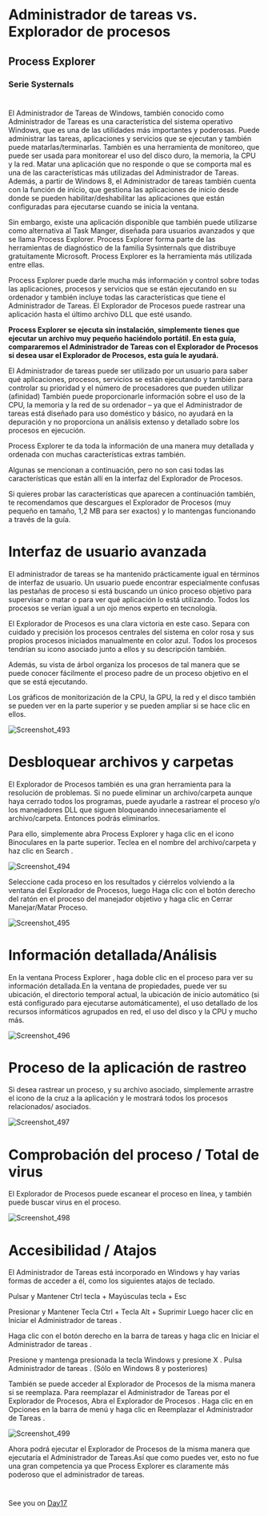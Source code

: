 
# Administrador de tareas vs. Explorador de procesos

##  Process Explorer

### Serie Systernals
#





El Administrador de Tareas de Windows, también conocido como Administrador de Tareas es una característica del sistema operativo Windows, que es una de las utilidades más importantes y poderosas. Puede administrar las tareas, aplicaciones y servicios que se ejecutan y también puede matarlas/terminarlas. También es una herramienta de monitoreo, que puede ser usada para monitorear el uso del disco duro, la memoria, la CPU y la red. Matar una aplicación que no responde o que se comporta mal es una de las características más utilizadas del Administrador de Tareas. Además, a partir de Windows 8, el Administrador de tareas también cuenta con la función de inicio, que gestiona las aplicaciones de inicio desde donde se pueden habilitar/deshabilitar las aplicaciones que están configuradas para ejecutarse cuando se inicia la ventana.

Sin embargo, existe una aplicación disponible que también puede utilizarse como alternativa al Task Manger, diseñada para usuarios avanzados y que se llama Process Explorer. Process Explorer forma parte de las herramientas de diagnóstico de la familia Sysinternals que distribuye gratuitamente Microsoft. Process Explorer es la herramienta más utilizada entre ellas.

Process Explorer puede darle mucha más información y control sobre todas las aplicaciones, procesos y servicios que se están ejecutando en su ordenador y también incluye todas las características que tiene el Administrador de Tareas. El Explorador de Procesos puede rastrear una aplicación hasta el último archivo DLL que esté usando.

****Process Explorer se ejecuta sin instalación, simplemente tienes que ejecutar un archivo muy pequeño haciéndolo portátil. En esta guía, compararemos el Administrador de Tareas con el Explorador de Procesos si desea usar el Explorador de Procesos, esta guía le ayudará.****


El Administrador de tareas puede ser utilizado por un usuario para saber qué aplicaciones, procesos, servicios se están ejecutando y también para controlar su prioridad y el número de procesadores que pueden utilizar (afinidad) También puede proporcionarle información sobre el uso de la CPU, la memoria y la red de su ordenador – ya que el Administrador de tareas está diseñado para uso doméstico y básico, no ayudará en la depuración y no proporciona un análisis extenso y detallado sobre los procesos en ejecución.

Process Explorer te da toda la información de una manera muy detallada y ordenada con muchas características extras también. 


Algunas se mencionan a continuación, pero no son casi todas las características que están allí en la interfaz del Explorador de Procesos.

Si quieres probar las características que aparecen a continuación también, te recomendamos que descargues el Explorador de Procesos (muy pequeño en tamaño, 1,2 MB para ser exactos) y lo mantengas funcionando a través de la guía.


#
#
# Interfaz de usuario avanzada

El administrador de tareas se ha mantenido prácticamente igual en términos de interfaz de usuario. Un usuario puede encontrar especialmente confusas las pestañas de proceso si está buscando un único proceso objetivo para supervisar o matar o para ver qué aplicación lo está utilizando. Todos los procesos se verían igual a un ojo menos experto en tecnología.

El Explorador de Procesos es una clara victoria en este caso. Separa con cuidado y precisión los procesos centrales del sistema en color rosa y sus propios procesos iniciados manualmente en color azul. Todos los procesos tendrían su icono asociado junto a ellos y su descripción también.

Además, su vista de árbol organiza los procesos de tal manera que se puede conocer fácilmente el proceso padre de un proceso objetivo en el que se está ejecutando.

Los gráficos de monitorización de la CPU, la GPU, la red y el disco también se pueden ver en la parte superior y se pueden ampliar si se hace clic en ellos.

![Screenshot_493](https://user-images.githubusercontent.com/96561825/170158003-282307c8-7d25-4e64-9d55-da8320377000.png)





#
#
# Desbloquear archivos y carpetas

El Explorador de Procesos también es una gran herramienta para la resolución de problemas. Si no puede eliminar un archivo/carpeta aunque haya cerrado todos los programas, puede ayudarle a rastrear el proceso y/o los manejadores DLL que siguen bloqueando innecesariamente el archivo/carpeta. Entonces podrás eliminarlos.

Para ello, simplemente abra Process Explorer y haga clic en el icono Binoculares en la parte superior. Teclea en el nombre del archivo/carpeta y haz clic en Search .





![Screenshot_494](https://user-images.githubusercontent.com/96561825/170158032-859377c7-85f7-489d-b37b-5849e5270081.png)






Seleccione cada proceso en los resultados y ciérrelos volviendo a la ventana del Explorador de Procesos, luego Haga clic con el botón derecho del ratón en el proceso del manejador objetivo y haga clic en Cerrar Manejar/Matar Proceso.





![Screenshot_495](https://user-images.githubusercontent.com/96561825/170158075-5726e1b4-63dd-4670-93f0-9418b6aa5736.png)






#
#
# Información detallada/Análisis


En la ventana Process Explorer , haga doble clic en el proceso para ver su información detallada.En la ventana de propiedades, puede ver su ubicación, el directorio temporal actual, la ubicación de inicio automático (si está configurado para ejecutarse automáticamente), el uso detallado de los recursos informáticos agrupados en red, el uso del disco y la CPU y mucho más.






![Screenshot_496](https://user-images.githubusercontent.com/96561825/170158137-d1c2a2f4-6f6f-4897-8018-c563e97ce952.png)








#
#
# Proceso de la aplicación de rastreo

Si desea rastrear un proceso, y su archivo asociado, simplemente arrastre el icono de la cruz a la aplicación y le mostrará todos los procesos relacionados/ asociados.






![Screenshot_497](https://user-images.githubusercontent.com/96561825/170158204-fd95372f-791e-4647-b7a2-179f09493e1d.png)








#
#
# Comprobación del proceso / Total de virus

El Explorador de Procesos puede escanear el proceso en línea, y también puede buscar virus en el proceso.



![Screenshot_498](https://user-images.githubusercontent.com/96561825/170158239-c3ecee17-ab54-475b-bc30-d3a01f43d643.png)

#
#
# Accesibilidad / Atajos

El Administrador de Tareas está incorporado en Windows y hay varias formas de acceder a él, como los siguientes atajos de teclado.

Pulsar y Mantener Ctrl tecla + Mayúsculas tecla + Esc

Presionar y Mantener Tecla Ctrl + Tecla Alt + Suprimir Luego hacer clic en Iniciar el Administrador de tareas .

Haga clic con el botón derecho en la barra de tareas y haga clic en Iniciar el Administrador de tareas .

Presione y mantenga presionada la tecla Windows y presione X . Pulsa Administrador de tareas . (Sólo en Windows 8 y posteriores)

También se puede acceder al Explorador de Procesos de la misma manera si se reemplaza. Para reemplazar el Administrador de Tareas por el Explorador de Procesos, Abra el Explorador de Procesos . Haga clic en en Opciones en la barra de menú y haga clic en Reemplazar el Administrador de Tareas .



![Screenshot_499](https://user-images.githubusercontent.com/96561825/170158321-a6ee1949-86cc-4ec9-98b8-8c99402cbea2.png)



Ahora podrá ejecutar el Explorador de Procesos de la misma manera que ejecutaría el Administrador de Tareas.Así que como puedes ver, esto no fue una gran competencia ya que Process Explorer es claramente más poderoso que el administrador de tareas.












#
#
#
#




See you on [Day17](day17.md)
